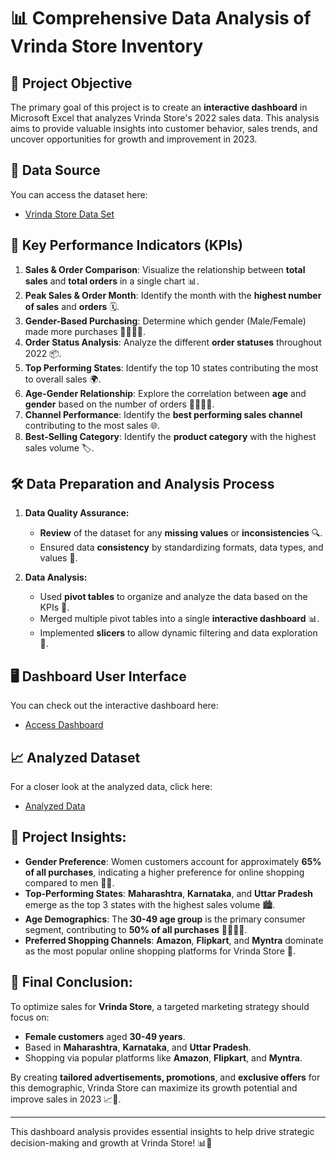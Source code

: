 # 📊 Comprehensive Data Analysis of Vrinda Store Inventory

## 🎯 **Project Objective**
The primary goal of this project is to create an **interactive dashboard** in Microsoft Excel that analyzes Vrinda Store's 2022 sales data. This analysis aims to provide valuable insights into customer behavior, sales trends, and uncover opportunities for growth and improvement in 2023.

## 📂 **Data Source**
You can access the dataset here:  
- [Vrinda Store Data Set](https://github.com/SunnyRao07/Data-Analysis-Dashboard-In-Excel/blob/main/Vrinda%20Store%20Data%20Set.xlsx)

## 🔑 **Key Performance Indicators (KPIs)**
1. **Sales & Order Comparison**: Visualize the relationship between **total sales** and **total orders** in a single chart 📊.
2. **Peak Sales & Order Month**: Identify the month with the **highest number of sales** and **orders** 🗓️.
3. **Gender-Based Purchasing**: Determine which gender (Male/Female) made more purchases 👩‍🦰👨‍🦰.
4. **Order Status Analysis**: Analyze the different **order statuses** throughout 2022 📦.
5. **Top Performing States**: Identify the top 10 states contributing the most to overall sales 🌍.
6. **Age-Gender Relationship**: Explore the correlation between **age** and **gender** based on the number of orders 🧑‍🦳👩‍🦳.
7. **Channel Performance**: Identify the **best performing sales channel** contributing to the most sales 🌐.
8. **Best-Selling Category**: Identify the **product category** with the highest sales volume 🏷️.

## 🛠️ **Data Preparation and Analysis Process**
1. **Data Quality Assurance:**
   - **Review** of the dataset for any **missing values** or **inconsistencies** 🔍.
   - Ensured data **consistency** by standardizing formats, data types, and values 🔧.
   
2. **Data Analysis:**
   - Used **pivot tables** to organize and analyze the data based on the KPIs 📑.
   - Merged multiple pivot tables into a single **interactive dashboard** 📊.
   - Implemented **slicers** to allow dynamic filtering and data exploration 🔄.

## 🖥️ **Dashboard User Interface**
You can check out the interactive dashboard here:  
- [Access Dashboard](https://github.com/SunnyRao07/Data-Analysis-Dashboard-In-Excel/blob/main/Screenshot%202024-12-05.png)

## 📈 **Analyzed Dataset**
For a closer look at the analyzed data, click here:  
- [Analyzed Data](https://github.com/SunnyRao07/Data-Analysis-Dashboard-In-Excel/blob/main/Vrinda%20Store%20Analyzed%20Data.xlsx)

## 📌 **Project Insights:**
- **Gender Preference**: Women customers account for approximately **65% of all purchases**, indicating a higher preference for online shopping compared to men 👩‍🦰.
- **Top-Performing States**: **Maharashtra**, **Karnataka**, and **Uttar Pradesh** emerge as the top 3 states with the highest sales volume 🏙️.
- **Age Demographics**: The **30-49 age group** is the primary consumer segment, contributing to **50% of all purchases** 👨‍🦳👩‍🦳.
- **Preferred Shopping Channels**: **Amazon**, **Flipkart**, and **Myntra** dominate as the most popular online shopping platforms for Vrinda Store 🛒.

## 🎯 **Final Conclusion:**
To optimize sales for **Vrinda Store**, a targeted marketing strategy should focus on:
- **Female customers** aged **30-49 years**.
- Based in **Maharashtra**, **Karnataka**, and **Uttar Pradesh**.
- Shopping via popular platforms like **Amazon**, **Flipkart**, and **Myntra**.

By creating **tailored advertisements, promotions**, and **exclusive offers** for this demographic, Vrinda Store can maximize its growth potential and improve sales in 2023 📈🚀.

---

This dashboard analysis provides essential insights to help drive strategic decision-making and growth at Vrinda Store! 📊📅
